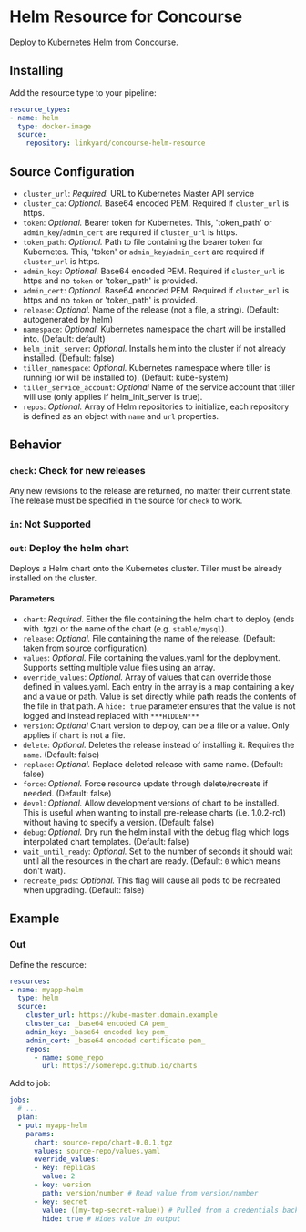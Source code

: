 # Helm Resource for Concourse

Deploy to [Kubernetes Helm](https://github.com/kubernetes/helm) from [Concourse](https://concourse.ci/).

## Installing

Add the resource type to your pipeline:

```yaml
resource_types:
- name: helm
  type: docker-image
  source:
    repository: linkyard/concourse-helm-resource
```

## Source Configuration

* `cluster_url`: *Required.* URL to Kubernetes Master API service
* `cluster_ca`: *Optional.* Base64 encoded PEM. Required if `cluster_url` is https.
* `token`: *Optional.* Bearer token for Kubernetes.  This, 'token_path' or `admin_key`/`admin_cert` are required if `cluster_url` is https.
* `token_path`: *Optional.* Path to file containing the bearer token for Kubernetes.  This, 'token' or `admin_key`/`admin_cert` are required if `cluster_url` is https.
* `admin_key`: *Optional.* Base64 encoded PEM. Required if `cluster_url` is https and no `token` or 'token_path' is provided.
* `admin_cert`: *Optional.* Base64 encoded PEM. Required if `cluster_url` is https and no `token` or 'token_path' is provided.
* `release`: *Optional.* Name of the release (not a file, a string). (Default: autogenerated by helm)
* `namespace`: *Optional.* Kubernetes namespace the chart will be installed into. (Default: default)
* `helm_init_server`: *Optional.* Installs helm into the cluster if not already installed. (Default: false)
* `tiller_namespace`: *Optional.* Kubernetes namespace where tiller is running (or will be installed to). (Default: kube-system)
* `tiller_service_account`: *Optional* Name of the service account that tiller will use (only applies if helm_init_server is true).
* `repos`: *Optional.* Array of Helm repositories to initialize, each repository is defined as an object with `name` and `url` properties.

## Behavior

### `check`: Check for new releases

Any new revisions to the release are returned, no matter their current state. The release must be specified in the
source for `check` to work.

### `in`: Not Supported

### `out`: Deploy the helm chart

Deploys a Helm chart onto the Kubernetes cluster. Tiller must be already installed
on the cluster.

#### Parameters

* `chart`: *Required.* Either the file containing the helm chart to deploy (ends with .tgz) or the name of the chart (e.g. `stable/mysql`).
* `release`: *Optional.* File containing the name of the release. (Default: taken from source configuration).
* `values`: *Optional.* File containing the values.yaml for the deployment. Supports setting multiple value files using an array.
* `override_values`: *Optional.* Array of values that can override those defined in values.yaml. Each entry in
  the array is a map containing a key and a value or path. Value is set directly while path reads the contents of
  the file in that path. A `hide: true` parameter ensures that the value is not logged and instead replaced with `***HIDDEN***`
* `version`: *Optional* Chart version to deploy, can be a file or a value. Only applies if `chart` is not a file.
* `delete`: *Optional.* Deletes the release instead of installing it. Requires the `name`. (Default: false)
* `replace`: *Optional.* Replace deleted release with same name. (Default: false)
* `force`: *Optional.* Force resource update through delete/recreate if needed. (Default: false)
* `devel`: *Optional.* Allow development versions of chart to be installed. This is useful when wanting to install pre-release
  charts (i.e. 1.0.2-rc1) without having to specify a version. (Default: false)
* `debug`: *Optional.* Dry run the helm install with the debug flag which logs interpolated chart templates. (Default: false)
* `wait_until_ready`: *Optional.* Set to the number of seconds it should wait until all the resources in
    the chart are ready. (Default: `0` which means don't wait).
* `recreate_pods`: *Optional.* This flag will cause all pods to be recreated when upgrading. (Default: false)

## Example

### Out

Define the resource:

```yaml
resources:
- name: myapp-helm
  type: helm
  source:
    cluster_url: https://kube-master.domain.example
    cluster_ca: _base64 encoded CA pem_
    admin_key: _base64 encoded key pem_
    admin_cert: _base64 encoded certificate pem_
    repos:
      - name: some_repo
        url: https://somerepo.github.io/charts
```

Add to job:

```yaml
jobs:
  # ...
  plan:
  - put: myapp-helm
    params:
      chart: source-repo/chart-0.0.1.tgz
      values: source-repo/values.yaml
      override_values:
      - key: replicas
        value: 2
      - key: version
        path: version/number # Read value from version/number
      - key: secret
        value: ((my-top-secret-value)) # Pulled from a credentials backend like Vault
        hide: true # Hides value in output
```
